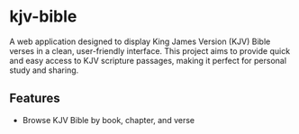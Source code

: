 # kjv-bible

A web application designed to display King James Version (KJV) Bible verses in a clean, user-friendly interface. This project aims to provide quick and easy access to KJV scripture passages, making it perfect for personal study and sharing.


## Features

- Browse KJV Bible by book, chapter, and verse
